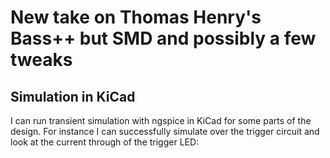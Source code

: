# New take on Thomas Henry's Bass++ but SMD and possibly a few tweaks


## Simulation in KiCad
I can run transient simulation with ngspice in KiCad for some parts of the design. For instance I can successfully simulate over the trigger circuit and look at the current through of the trigger LED:
